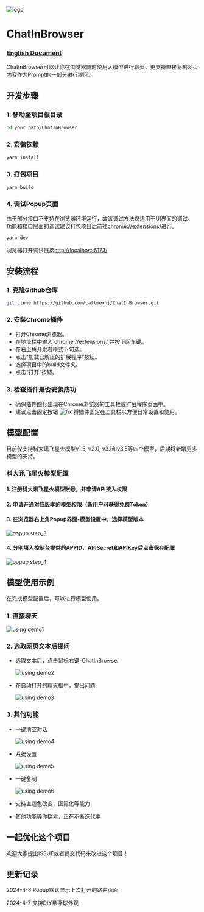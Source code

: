 ![logo](markdown/chatIco64.png)
# ChatInBrowser
### <u>[English Document](README.en.md)</u>
ChatInBrowser可以让你在浏览器随时使用大模型进行聊天，更支持直接复制网页内容作为Prompt的一部分进行提问。
## 开发步骤
### 1. 移动至项目根目录
```bash
cd your_path/ChatInBrowser
```
### 2. 安装依赖
```bash
yarn install
```
### 3. 打包项目
```bash
yarn build
```
### 4. 调试Popup页面
由于部分接口不支持在浏览器环境运行，故该调试方法仅适用于UI界面的调试。功能和接口层面的调试建议打包项目后前往[chrome://extensions/](chrome://extensions/)进行。
```bash
yarn dev
```
浏览器打开调试链接[http://localhost:5173/](http://localhost:5173/)
## 安装流程
### 1. 克隆Github仓库
```bash
git clone https://github.com/callmexhj/ChatInBrowser.git
```
### 2. 安装Chrome插件
- 打开Chrome浏览器。
- 在地址栏中输入 chrome://extensions/ 并按下回车键。
- 在右上角开发者模式下勾选。
- 点击“加载已解压的扩展程序”按钮。
- 选择项目中的build文件夹。
- 点击“打开”按钮。
### 3. 检查插件是否安装成功
- 确保插件图标出现在Chrome浏览器的工具栏或扩展程序页面中。
- 建议点击固定按钮 ![fix](markdown/fixformd.png) 将插件固定在工具栏以方便日常设置和使用。
## 模型配置
目前仅支持科大讯飞星火模型v1.5, v2.0, v3.1和v3.5等四个模型，后期将新增更多模型的支持。
### 科大讯飞星火模型配置
#### 1. 注册科大讯飞星火模型账号，并申请API接入权限
#### 2. 申请开通对应版本的模型权限（新用户可获得免费Token）
#### 3. 在浏览器右上角Popup界面-模型设置中，选择模型版本
![popup step_3](markdown/popup_step3.png)
#### 4. 分别填入控制台提供的APPID，APISecret和APIKey后点击保存配置
![popup step_4](markdown/popup_step4.png)
## 模型使用示例
在完成模型配置后，可以进行模型使用。
### 1. 直接聊天
![using demo1](markdown/usingdemo1.png)
### 2. 选取网页文本后提问
- 选取文本后，点击鼠标右键-ChatInBrowser

    ![using demo2](markdown/usingdemo2.png)

- 在自动打开的聊天框中，提出问题

    ![using demo3](markdown/usingdemo3.png)

### 3. 其他功能
- 一键清空对话

    ![using demo4](markdown/usingdemo4.png)

- 系统设置

    ![using demo5](markdown/usingdemo5.png)

- 一键复制

    ![using demo6](markdown/usingdemo6.png)

- 支持主题色改变，国际化等能力

- 其他功能等你探索，正在不断迭代中

## 一起优化这个项目
欢迎大家提出ISSUE或者提交代码来改进这个项目！

## 更新记录
2024-4-8 Popup默认显示上次打开的路由页面

2024-4-7 支持DIY悬浮球外观